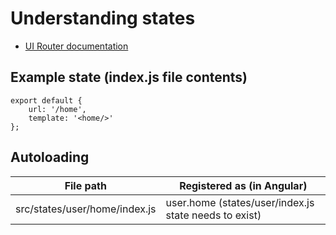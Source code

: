 # Understanding states

* [UI Router documentation](https://github.com/angular-ui/ui-router/tree/legacy)

## Example state (index.js file contents)

```
export default {
    url: '/home',
    template: '<home/>'
};
```

## Autoloading

|File path|Registered as (in Angular)|
|---|---|
|src/states/user/home/index.js|user.home (states/user/index.js state needs to exist)|

